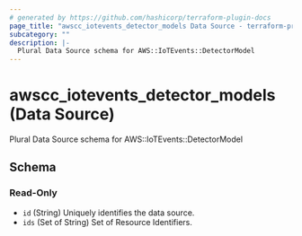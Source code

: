 ```yaml
---
# generated by https://github.com/hashicorp/terraform-plugin-docs
page_title: "awscc_iotevents_detector_models Data Source - terraform-provider-awscc"
subcategory: ""
description: |-
  Plural Data Source schema for AWS::IoTEvents::DetectorModel
---
```


# awscc_iotevents_detector_models (Data Source)

Plural Data Source schema for AWS::IoTEvents::DetectorModel



<!-- schema generated by tfplugindocs -->
## Schema

### Read-Only

- `id` (String) Uniquely identifies the data source.
- `ids` (Set of String) Set of Resource Identifiers.


